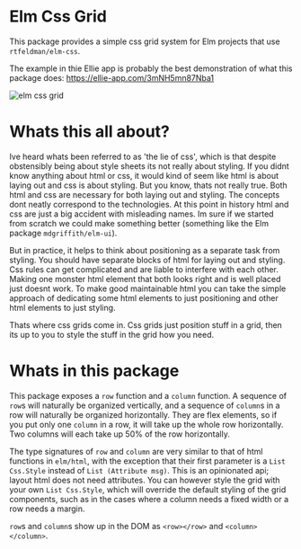 # Elm Css Grid

This package provides a simple css grid system for Elm projects that use `rtfeldman/elm-css`.

The example in thie Ellie app is probably the best demonstration of what this package does: https://ellie-app.com/3mNH5mn87Nba1

![elm css grid](https://i.imgur.com/22BIO5V.png)

# Whats this all about?

Ive heard whats been referred to as 'the lie of css', which is that despite obstensibly being about style sheets its not really about styling. If you didnt know anything about html or css, it would kind of seem like html is about laying out and css is about styling. But you know, thats not really true. Both html and css are necessary for both laying out and styling. The concepts dont neatly correspond to the technologies. At this point in history html and css are just a big accident with misleading names. Im sure if we started from scratch we could make something better (something like the Elm package `mdgriffith/elm-ui`).

But in practice, it helps to think about positioning as a separate task from styling. You should have separate blocks of html for laying out and styling. Css rules can get complicated and are liable to interfere with each other. Making one monster html element that both looks right and is well placed just doesnt work. To make good maintainable html you can take the simple approach of dedicating some html elements to just positioning and other html elements to just styling.

Thats where css grids come in. Css grids just position stuff in a grid, then its up to you to style the stuff in the grid how you need. 

# Whats in this package

This package exposes a `row` function and a `column` function. A sequence of `row`s will naturally be organized vertically, and a sequence of `column`s in a row will naturally be organized horizontally. They are flex elements, so if you put only one `column` in a row, it will take up the whole row horizontally. Two columns will each take up 50% of the row horizontally.

The type signatures of `row` and `column` are very similar to that of html functions in `elm/html`, with the exception that their first parameter is a `List Css.Style` instead of `List (Attribute msg)`. This is an opinionated api; layout html does not need attributes. You can however style the grid with your own `List Css.Style`, which will override the default styling of the grid components, such as in the cases where a column needs a fixed width or a row needs a margin.

`row`s and `column`s show up in the DOM as `<row></row>` and `<column></column>`.